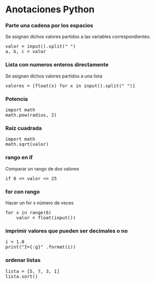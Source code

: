 # Anotaciones Python

### Parte una cadena por los espacios
Se asignan dichos valores partidos a las variables correspondientes.
<pre>
valor = input().split(" ")
a, b, c = valor
</pre>

### Lista con numeros enteros directamente
Se asignan dichos valores partidos a una lista
<pre>
valores = [float(x) for x in input().split(" ")]
</pre>

### Potencia
<pre>
import math
math.pow(radius, 2)
</pre>

### Raiz cuadrada
<pre>
import math
math.sqrt(valor)
</pre>

### rango en if
Comparar un rango de dos valores
<pre>
if 0 <= valor <= 25
</pre>

### for con rango
Hacer un for x número de veces
<pre>
for x in range(6)
    valor = float(input())
</pre>

### imprimir valores que pueden ser decimales o no
<pre>
i = 1.0
print("I={:g}" .format(i))
</pre>

### ordenar listas
<pre>
lista = [5, 7, 3, 1]
lista.sort()
</pre>

